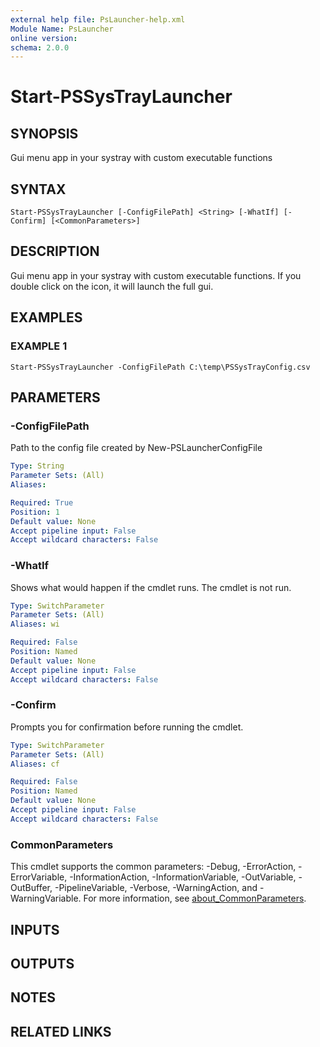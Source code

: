 ```yaml
---
external help file: PsLauncher-help.xml
Module Name: PsLauncher
online version:
schema: 2.0.0
---
```


# Start-PSSysTrayLauncher

## SYNOPSIS
Gui menu app in your systray with custom executable functions

## SYNTAX

```
Start-PSSysTrayLauncher [-ConfigFilePath] <String> [-WhatIf] [-Confirm] [<CommonParameters>]
```

## DESCRIPTION
Gui menu app in your systray with custom executable functions.
If you double click on the icon,
it will launch the full gui.

## EXAMPLES

### EXAMPLE 1
```
Start-PSSysTrayLauncher -ConfigFilePath C:\temp\PSSysTrayConfig.csv
```

## PARAMETERS

### -ConfigFilePath
Path to the config file created by New-PSLauncherConfigFile

```yaml
Type: String
Parameter Sets: (All)
Aliases:

Required: True
Position: 1
Default value: None
Accept pipeline input: False
Accept wildcard characters: False
```

### -WhatIf
Shows what would happen if the cmdlet runs.
The cmdlet is not run.

```yaml
Type: SwitchParameter
Parameter Sets: (All)
Aliases: wi

Required: False
Position: Named
Default value: None
Accept pipeline input: False
Accept wildcard characters: False
```

### -Confirm
Prompts you for confirmation before running the cmdlet.

```yaml
Type: SwitchParameter
Parameter Sets: (All)
Aliases: cf

Required: False
Position: Named
Default value: None
Accept pipeline input: False
Accept wildcard characters: False
```

### CommonParameters
This cmdlet supports the common parameters: -Debug, -ErrorAction, -ErrorVariable, -InformationAction, -InformationVariable, -OutVariable, -OutBuffer, -PipelineVariable, -Verbose, -WarningAction, and -WarningVariable. For more information, see [about_CommonParameters](http://go.microsoft.com/fwlink/?LinkID=113216).

## INPUTS

## OUTPUTS

## NOTES

## RELATED LINKS
